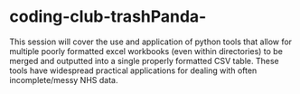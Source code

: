 # coding-club-trashPanda-
This session will cover the use and application of python tools that allow for multiple poorly formatted excel workbooks (even within directories) to be merged and outputted into a single properly formatted CSV table. These tools have widespread practical applications for dealing with often incomplete/messy NHS data.
